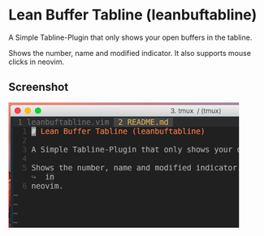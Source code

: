 # Lean Buffer Tabline (leanbuftabline)

A Simple Tabline-Plugin that only shows your open buffers in the tabline.

Shows the number, name and modified indicator. It also supports mouse clicks in
neovim.

## Screenshot

![Screenshot](https://raw.githubusercontent.com/hoffi/leanbuftabline/master/screenshot.png)
